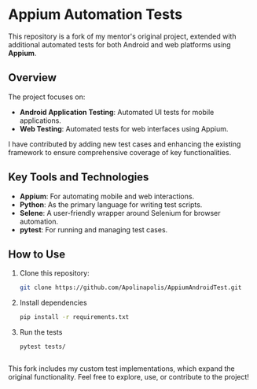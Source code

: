 # Appium Automation Tests

This repository is a fork of my mentor's original project, extended with additional automated tests for both Android and web platforms using **Appium**.

## Overview

The project focuses on:
- **Android Application Testing**: Automated UI tests for mobile applications.
- **Web Testing**: Automated tests for web interfaces using Appium.

I have contributed by adding new test cases and enhancing the existing framework to ensure comprehensive coverage of key functionalities.

## Key Tools and Technologies
- **Appium**: For automating mobile and web interactions.
- **Python**: As the primary language for writing test scripts.
- **Selene**: A user-friendly wrapper around Selenium for browser automation.
- **pytest**: For running and managing test cases.

## How to Use
1. Clone this repository:
   ```bash
   git clone https://github.com/Apolinapolis/AppiumAndroidTest.git
2. Install dependencies
   ```bash
   pip install -r requirements.txt
3. Run the tests
   ```bash
   pytest tests/



This fork includes my custom test implementations, which expand the original functionality. Feel free to explore, use, or contribute to the project!
